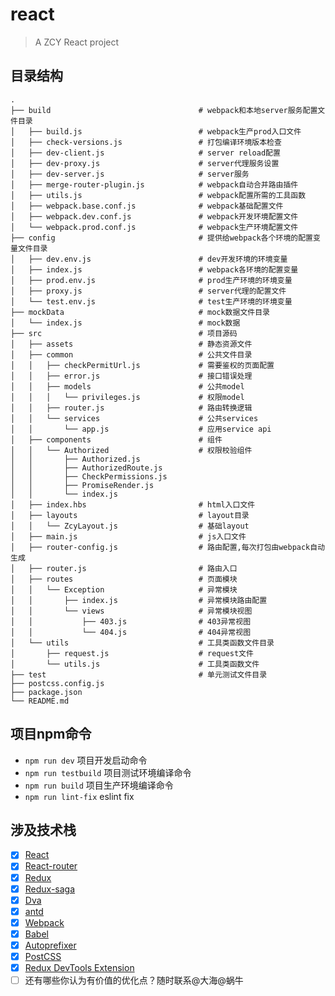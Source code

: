 # react

> A ZCY React project

## 目录结构

```
.
├── build                                 # webpack和本地server服务配置文件目录
│   ├── build.js                          # webpack生产prod入口文件
│   ├── check-versions.js                 # 打包编译环境版本检查
│   ├── dev-client.js                     # server reload配置
│   ├── dev-proxy.js                      # server代理服务设置
│   ├── dev-server.js                     # server服务
│   ├── merge-router-plugin.js            # webpack自动合并路由插件
│   ├── utils.js                          # webpack配置所需的工具函数
│   ├── webpack.base.conf.js              # webpack基础配置文件
│   ├── webpack.dev.conf.js               # webpack开发环境配置文件
│   └── webpack.prod.conf.js              # webpack生产环境配置文件
├── config                                # 提供给webpack各个环境的配置变量文件目录
│   ├── dev.env.js                        # dev开发环境的环境变量
│   ├── index.js                          # webpack各环境的配置变量
│   ├── prod.env.js                       # prod生产环境的环境变量
│   ├── proxy.js                          # server代理的配置文件
│   └── test.env.js                       # test生产环境的环境变量
├── mockData                              # mock数据文件目录
│   └── index.js                          # mock数据
├── src                                   # 项目源码
│   ├── assets                            # 静态资源文件
│   ├── common                            # 公共文件目录
│   │   ├── checkPermitUrl.js             # 需要鉴权的页面配置
│   │   ├── error.js                      # 接口错误处理
│   │   ├── models                        # 公共model
│   │   │   └── privileges.js             # 权限model
│   │   ├── router.js                     # 路由转换逻辑
│   │   └── services                      # 公共services
│   │       └── app.js                    # 应用service api
│   ├── components                        # 组件
│   │   └── Authorized                    # 权限校验组件
│   │       ├── Authorized.js                     
│   │       ├── AuthorizedRoute.js                      
│   │       ├── CheckPermissions.js                     
│   │       ├── PromiseRender.js                      
│   │       └── index.js                      
│   ├── index.hbs                         # html入口文件
│   ├── layouts                           # layout目录
│   │   └── ZcyLayout.js                  # 基础layout
│   ├── main.js                           # js入口文件
│   ├── router-config.js                  # 路由配置,每次打包由webpack自动生成
│   ├── router.js                         # 路由入口
│   ├── routes                            # 页面模块                  
│   │   └── Exception                     # 异常模块
│   │       ├── index.js                  # 异常模块路由配置
│   │       └── views                     # 异常模块视图
│   │           ├── 403.js                # 403异常视图
│   │           └── 404.js                # 404异常视图
│   └── utils                             # 工具类函数文件目录
│       ├── request.js                    # request文件
│       └── utils.js                      # 工具类函数文件
├── test                                  # 单元测试文件目录
├── postcss.config.js                    
├── package.json                      
└── README.md      
```

## 项目npm命令

- `npm run dev` 项目开发启动命令
- `npm run testbuild` 项目测试环境编译命令
- `npm run build` 项目生产环境编译命令
- `npm run lint-fix` eslint fix

## 涉及技术栈

- [x] [React](https://reactjs.org/)
- [x] [React-router](https://reacttraining.com/react-router/)
- [x] [Redux](https://github.com/reactjs/redux)
- [x] [Redux-saga](https://redux-saga.js.org/)
- [x] [Dva](https://github.com/dvajs/dva)
- [x] [antd](https://ant.design/index-cn)
- [x] [Webpack](https://webpack.github.io)
- [x] [Babel](https://babeljs.io/)
- [x] [Autoprefixer](https://github.com/postcss/autoprefixer)
- [x] [PostCSS](https://github.com/postcss/postcss)
- [x] [Redux DevTools Extension](https://github.com/zalmoxisus/redux-devtools-extension)
- [ ] 还有哪些你认为有价值的优化点？随时联系@大海@蜗牛
